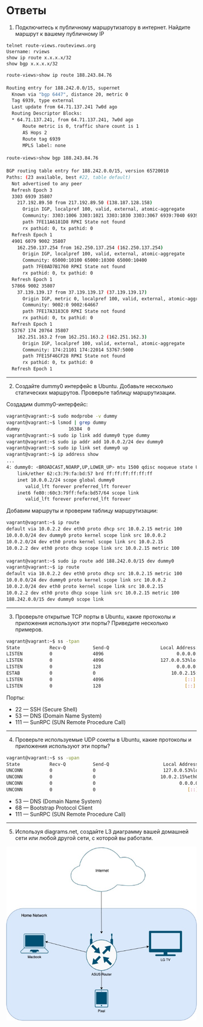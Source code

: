 # Ответы

1. Подключитесь к публичному маршрутизатору в интернет. Найдите маршрут к вашему публичному IP
```
telnet route-views.routeviews.org
Username: rviews
show ip route x.x.x.x/32
show bgp x.x.x.x/32
```

```bash
route-views>show ip route 188.243.84.76

Routing entry for 188.242.0.0/15, supernet
  Known via "bgp 6447", distance 20, metric 0
  Tag 6939, type external
  Last update from 64.71.137.241 7w0d ago
  Routing Descriptor Blocks:
  * 64.71.137.241, from 64.71.137.241, 7w0d ago
      Route metric is 0, traffic share count is 1
      AS Hops 2
      Route tag 6939
      MPLS label: none
      
route-views>show bgp 188.243.84.76

BGP routing table entry for 188.242.0.0/15, version 65720010
Paths: (23 available, best #22, table default)
  Not advertised to any peer
  Refresh Epoch 3
  3303 6939 35807
    217.192.89.50 from 217.192.89.50 (138.187.128.158)
      Origin IGP, localpref 100, valid, external, atomic-aggregate
      Community: 3303:1006 3303:1021 3303:1030 3303:3067 6939:7040 6939:8752 6939:9002
      path 7FE11A6181D8 RPKI State not found
      rx pathid: 0, tx pathid: 0
  Refresh Epoch 1
  4901 6079 9002 35807
    162.250.137.254 from 162.250.137.254 (162.250.137.254)
      Origin IGP, localpref 100, valid, external, atomic-aggregate
      Community: 65000:10100 65000:10300 65000:10400
      path 7FE0AD7B1760 RPKI State not found
      rx pathid: 0, tx pathid: 0
  Refresh Epoch 1
  57866 9002 35807
    37.139.139.17 from 37.139.139.17 (37.139.139.17)
      Origin IGP, metric 0, localpref 100, valid, external, atomic-aggregate
      Community: 9002:0 9002:64667
      path 7FE17A3183C0 RPKI State not found
      rx pathid: 0, tx pathid: 0
  Refresh Epoch 1
  53767 174 20764 35807
    162.251.163.2 from 162.251.163.2 (162.251.162.3)
      Origin IGP, localpref 100, valid, external, atomic-aggregate
      Community: 174:21101 174:22014 53767:5000
      path 7FE15F46CF28 RPKI State not found
      rx pathid: 0, tx pathid: 0
  Refresh Epoch 1
```

---

2. Создайте dummy0 интерфейс в Ubuntu. Добавьте несколько статических маршрутов. Проверьте таблицу маршрутизации.

Создадим dummy0-интерфейс:

```bash
vagrant@vagrant:~$ sudo modprobe -v dummy
vagrant@vagrant:~$ lsmod | grep dummy
dummy                  16384  0
vagrant@vagrant:~$ sudo ip link add dummy0 type dummy
vagrant@vagrant:~$ sudo ip addr add 10.0.0.2/24 dev dummy0
vagrant@vagrant:~$ sudo ip link set dummy0 up
vagrant@vagrant:~$ ip address show
...
4: dummy0: <BROADCAST,NOARP,UP,LOWER_UP> mtu 1500 qdisc noqueue state UNKNOWN group default qlen 1000
    link/ether 62:c3:79:fa:bd:57 brd ff:ff:ff:ff:ff:ff
    inet 10.0.0.2/24 scope global dummy0
       valid_lft forever preferred_lft forever
    inet6 fe80::60c3:79ff:fefa:bd57/64 scope link
       valid_lft forever preferred_lft forever
```

Добавим маршруты и проверим таблицу маршрутизации:

```bash
vagrant@vagrant:~$ ip route
default via 10.0.2.2 dev eth0 proto dhcp src 10.0.2.15 metric 100
10.0.0.0/24 dev dummy0 proto kernel scope link src 10.0.0.2
10.0.2.0/24 dev eth0 proto kernel scope link src 10.0.2.15
10.0.2.2 dev eth0 proto dhcp scope link src 10.0.2.15 metric 100

vagrant@vagrant:~$ sudo ip route add 188.242.0.0/15 dev dummy0
vagrant@vagrant:~$ ip route
default via 10.0.2.2 dev eth0 proto dhcp src 10.0.2.15 metric 100
10.0.0.0/24 dev dummy0 proto kernel scope link src 10.0.0.2
10.0.2.0/24 dev eth0 proto kernel scope link src 10.0.2.15
10.0.2.2 dev eth0 proto dhcp scope link src 10.0.2.15 metric 100
188.242.0.0/15 dev dummy0 scope link
```

---

3. Проверьте открытые TCP порты в Ubuntu, какие протоколы и приложения используют эти порты? Приведите несколько примеров.

```bash
vagrant@vagrant:~$ ss -tpan
State           Recv-Q          Send-Q                   Local Address:Port                   Peer Address:Port          Process
LISTEN          0               4096                           0.0.0.0:111                         0.0.0.0:*
LISTEN          0               4096                     127.0.0.53%lo:53                          0.0.0.0:*
LISTEN          0               128                            0.0.0.0:22                          0.0.0.0:*
ESTAB           0               0                            10.0.2.15:22                         10.0.2.2:49465
LISTEN          0               4096                              [::]:111                            [::]:*
LISTEN          0               128                               [::]:22                             [::]:*
```

Порты:

* 22 — SSH (Secure Shell)
* 53 — DNS (Domain Name System)
* 111 — SunRPC (SUN Remote Procedure Call) 

---

4. Проверьте используемые UDP сокеты в Ubuntu, какие протоколы и приложения используют эти порты?

```bash
vagrant@vagrant:~$ ss -upan
State           Recv-Q          Send-Q                    Local Address:Port                   Peer Address:Port         Process
UNCONN          0               0                         127.0.0.53%lo:53                          0.0.0.0:*
UNCONN          0               0                        10.0.2.15%eth0:68                          0.0.0.0:*
UNCONN          0               0                               0.0.0.0:111                         0.0.0.0:*
UNCONN          0               0                                  [::]:111                            [::]:*
```

* 53 — DNS (Domain Name System)
* 68 — Bootstrap Protocol Client
* 111 — SunRPC (SUN Remote Procedure Call) 

---

5. Используя diagrams.net, создайте L3 диаграмму вашей домашней сети или любой другой сети, с которой вы работали.

![Diagram](img/1-diagram.jpg)
